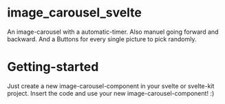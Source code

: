 # image_carousel_svelte
An image-carousel with a automatic-timer. Also manuel going forward and backward. And a Buttons for every single picture to pick randomly.

# Getting-started
Just create a new image-carousel-component in your svelte or svelte-kit project.
Insert the code and use your new image-carousel-component! :) 
